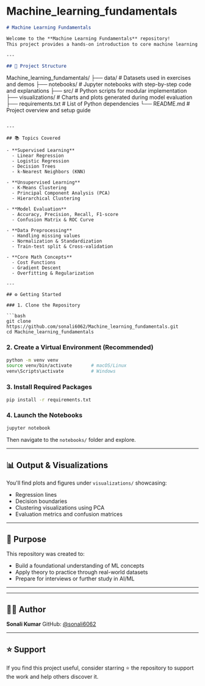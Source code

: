 # Machine_learning_fundamentals

```markdown
# Machine Learning Fundamentals

Welcome to the **Machine Learning Fundamentals** repository!  
This project provides a hands-on introduction to core machine learning algorithms and concepts using Python. It’s ideal for students, self-learners, and anyone who wants to solidify their understanding of supervised and unsupervised learning from scratch.

---

## 📁 Project Structure

```

Machine\_learning\_fundamentals/
├── data/               # Datasets used in exercises and demos
├── notebooks/          # Jupyter notebooks with step-by-step code and explanations
├── src/                # Python scripts for modular implementation
├── visualizations/     # Charts and plots generated during model evaluation
├── requirements.txt    # List of Python dependencies
└── README.md           # Project overview and setup guide

````

---

## 📚 Topics Covered

- **Supervised Learning**
  - Linear Regression
  - Logistic Regression
  - Decision Trees
  - k-Nearest Neighbors (KNN)

- **Unsupervised Learning**
  - K-Means Clustering
  - Principal Component Analysis (PCA)
  - Hierarchical Clustering

- **Model Evaluation**
  - Accuracy, Precision, Recall, F1-score
  - Confusion Matrix & ROC Curve

- **Data Preprocessing**
  - Handling missing values
  - Normalization & Standardization
  - Train-test split & Cross-validation

- **Core Math Concepts**
  - Cost Functions
  - Gradient Descent
  - Overfitting & Regularization

---

## ⚙️ Getting Started

### 1. Clone the Repository

```bash
git clone https://github.com/sonali6062/Machine_learning_fundamentals.git
cd Machine_learning_fundamentals
````

### 2. Create a Virtual Environment (Recommended)

```bash
python -m venv venv
source venv/bin/activate       # macOS/Linux
venv\Scripts\activate          # Windows
```

### 3. Install Required Packages

```bash
pip install -r requirements.txt
```

### 4. Launch the Notebooks

```bash
jupyter notebook
```

Then navigate to the `notebooks/` folder and explore.

---

## 📊 Output & Visualizations

You'll find plots and figures under `visualizations/` showcasing:

* Regression lines
* Decision boundaries
* Clustering visualizations using PCA
* Evaluation metrics and confusion matrices

---

## 🎯 Purpose

This repository was created to:

* Build a foundational understanding of ML concepts
* Apply theory to practice through real-world datasets
* Prepare for interviews or further study in AI/ML

---

---

## 👩‍💻 Author

**Sonali Kumar**
GitHub: [@sonali6062](https://github.com/sonali6062)

---

## ⭐️ Support

If you find this project useful, consider starring ⭐ the repository to support the work and help others discover it.

```


